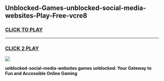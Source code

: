 
## Unblocked-Games-unblocked-social-media-websites-Play-Free-vcre8
<h3>
<a href="https://premium76.site?title=unblocked-social-media-websites&ref=20M">CLICK TO PLAY</a></h3>
<hr>

<h3>
<a href="https://premium76.site?title=unblocked-social-media-websites&ref=20M">CLICK 2 PLAY</a>
  
</h3>

<a href="https://premium76.site?title=unblocked-social-media-websites&ref=19M"><img src="https://clearcache.store/games.png"></a>


**unblocked-social-media-websites games unblocked: Your Gateway to Fun and Accessible Online Gaming**
